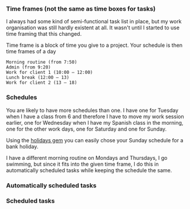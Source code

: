 ### Time frames (not the same as time boxes for tasks)

I always had some kind of semi-functional task list in place, but my work organisation
was still hardly existent at all. It wasn't until I started to use time framing that this changed.

Time frame is a block of time you give to a project. Your schedule is then time frames of a day

```
Morning routine (from 7:50)
Admin (from 9:20)
Work for client 1 (10:00 – 12:00)
Lunch break (12:00 – 13)
Work for client 2 (13 – 18)
```

### Schedules

You are likely to have more schedules than one. I have one for Tuesday when I have
a class from 6 and therefore I have to move my work session earlier, one for Wednesday
when I have my Spanish class in the morning, one for the other work days,
one for Saturday and one for Sunday.

Using the [holidays gem](https://github.com/holidays/holidays) you can easily
chose your Sunday schedule for a bank holiday.

I have a different morning routine on Mondays and Thursdays, I go swimming, but
since it fits into the given time frame, I do this in automatically scheduled tasks
while keeping the schedule the same.

### Automatically scheduled tasks

### Scheduled tasks
